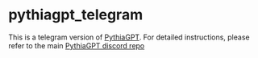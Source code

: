 # pythiagpt_telegram
This is a telegram version of [PythiaGPT](https://github.com/0xmakerr/pythiagpt). For detailed instructions, please refer to the main [PythiaGPT discord repo](https://github.com/0xmakerr/pythiagpt.)
